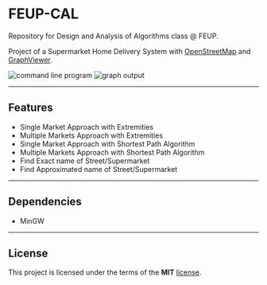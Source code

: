FEUP-CAL
============
Repository for Design and Analysis of Algorithms class @ FEUP.

Project of a Supermarket Home Delivery System with [OpenStreetMap](https://www.openstreetmap.org/#map=7/39.602/-7.839) and [GraphViewer](https://paginas.fe.up.pt/~rossetti/rrwiki/doku.php?id=teaching:1011:cal:graphviewer).


![command line program](https://i.imgur.com/ean5hHt.png)
![graph output](https://i.imgur.com/Ql84MkV.png)

---

## Features
- Single Market Approach with Extremities
- Multiple Markets Approach with Extremities
- Single Market Approach with Shortest Path Algorithm
- Multiple Markets Approach with Shortest Path Algorithm
- Find Exact name of Street/Supermarket
- Find Approximated name of Street/Supermarket

---

## Dependencies

- MinGW

---

## License

This project is licensed under the terms of the **MIT** [license](https://github.com/ampzord/FEUP-CAL/blob/master/LICENSE).
